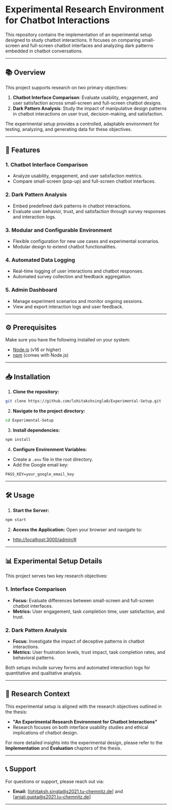 
# Experimental Research Environment for Chatbot Interactions

This repository contains the implementation of an experimental setup designed to study chatbot interactions. It focuses on comparing small-screen and full-screen chatbot interfaces and analyzing dark patterns embedded in chatbot conversations.

---

## 📚 **Overview**

This project supports research on two primary objectives:
1. **Chatbot Interface Comparison**: Evaluate usability, engagement, and user satisfaction across small-screen and full-screen chatbot designs.
2. **Dark Pattern Analysis**: Study the impact of manipulative design patterns in chatbot interactions on user trust, decision-making, and satisfaction.

The experimental setup provides a controlled, adaptable environment for testing, analyzing, and generating data for these objectives.

---

## 🚀 **Features**

### 1. **Chatbot Interface Comparison**
- Analyze usability, engagement, and user satisfaction metrics.
- Compare small-screen (pop-up) and full-screen chatbot interfaces.

### 2. **Dark Pattern Analysis**
- Embed predefined dark patterns in chatbot interactions.
- Evaluate user behavior, trust, and satisfaction through survey responses and interaction logs.

### 3. **Modular and Configurable Environment**
- Flexible configuration for new use cases and experimental scenarios.
- Modular design to extend chatbot functionalities.

### 4. **Automated Data Logging**
- Real-time logging of user interactions and chatbot responses.
- Automated survey collection and feedback aggregation.

### 5. **Admin Dashboard**
- Manage experiment scenarios and monitor ongoing sessions.
- View and export interaction logs and user feedback.

---

## ⚙️ **Prerequisites**

Make sure you have the following installed on your system:

- [Node.js](https://nodejs.org/) (v16 or higher)
- [npm](https://www.npmjs.com/) (comes with Node.js)

---

## 📥 **Installation**

1. **Clone the repository:**
```bash
git clone https://github.com/lohitakshsingla0/Experimental-Setup.git
```

2. **Navigate to the project directory:**
```bash
cd Experimental-Setup
```

3. **Install dependencies:**
```bash
npm install
```

4. **Configure Environment Variables:**
- Create a `.env` file in the root directory.
- Add the Google email key:
```env
PASS_KEY=your_google_email_key
```

---

## 🛠️ **Usage**

1. **Start the Server:**
```bash
npm start
```

2. **Access the Application:**
Open your browser and navigate to:
- [http://localhost:3000/admin/#](http://localhost:3000/admin/#)

---

## 📊 **Experimental Setup Details**

This project serves two key research objectives:

### **1. Interface Comparison**
- **Focus:** Evaluate differences between small-screen and full-screen chatbot interfaces.
- **Metrics:** User engagement, task completion time, user satisfaction, and trust.

### **2. Dark Pattern Analysis**
- **Focus:** Investigate the impact of deceptive patterns in chatbot interactions.
- **Metrics:** User frustration levels, trust impact, task completion rates, and behavioral patterns.

Both setups include survey forms and automated interaction logs for quantitative and qualitative analysis.


---

## 🧠 **Research Context**

This experimental setup is aligned with the research objectives outlined in the thesis:
- **"An Experimental Research Environment for Chatbot Interactions"**
- Research focuses on both interface usability studies and ethical implications of chatbot design.

For more detailed insights into the experimental design, please refer to the **Implementation** and **Evaluation** chapters of the thesis.

---

## 📞 **Support**

For questions or support, please reach out via:
- **Email:** [lohitaksh.singla@s2021.tu-chemnitz.de] and [anjali.gupta@s2021.tu-chemnitz.de]

---

